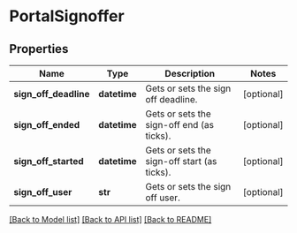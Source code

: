 # PortalSignoffer

## Properties
Name | Type | Description | Notes
------------ | ------------- | ------------- | -------------
**sign_off_deadline** | **datetime** | Gets or sets the sign off deadline. | [optional] 
**sign_off_ended** | **datetime** | Gets or sets the sign-off end (as ticks). | [optional] 
**sign_off_started** | **datetime** | Gets or sets the sign-off start (as ticks). | [optional] 
**sign_off_user** | **str** | Gets or sets the sign off user. | [optional] 

[[Back to Model list]](../README.md#documentation-for-models) [[Back to API list]](../README.md#documentation-for-api-endpoints) [[Back to README]](../README.md)


